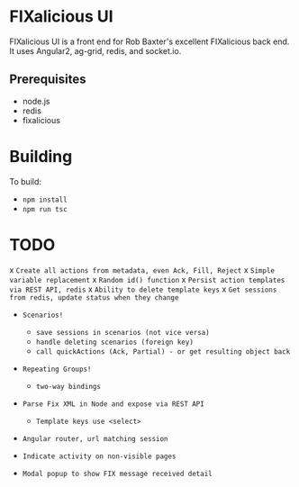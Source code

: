
FIXalicious UI
==============

FIXalicious UI is a front end for Rob Baxter's excellent FIXalicious back end.
It uses Angular2, ag-grid, redis, and socket.io.

## Prerequisites
- node.js
- redis
- fixalicious


Building
==============

To build:
- `npm install`
- `npm run tsc`

TODO
==============
x `Create all actions from metadata, even Ack, Fill, Reject`
    x `Simple variable replacement` 
    x `Random id() function`
x `Persist action templates via REST API, redis`
x `Ability to delete template keys`
x `Get sessions from redis, update status when they change`

- `Scenarios!`
    - `save sessions in scenarios (not vice versa)`
    - `handle deleting scenarios (foreign key)`
    - `call quickActions (Ack, Partial) - or get resulting object back`

- `Repeating Groups!`
    - `two-way bindings`
- `Parse Fix XML in Node and expose via REST API`
    - `Template keys use <select>`
- `Angular router, url matching session`
- `Indicate activity on non-visible pages`
- `Modal popup to show FIX message received detail`
